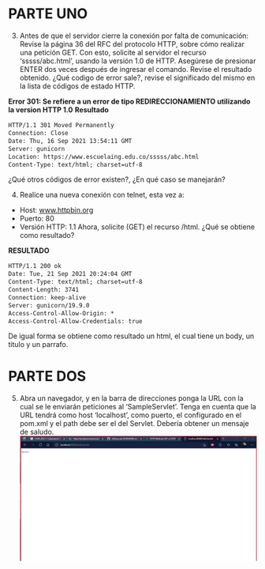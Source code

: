 # PARTE UNO
3. Antes de que el servidor cierre la conexión por falta de comunicación:
Revise la página 36 del RFC del protocolo HTTP, sobre cómo realizar una petición GET. Con esto, solicite al servidor el recurso ‘sssss/abc.html’, usando la versión 1.0 de HTTP.
Asegúrese de presionar ENTER dos veces después de ingresar el comando.
Revise el resultado obtenido. ¿Qué codigo de error sale?, revise el significado del mismo en la lista de códigos de estado HTTP.

**Error 301: Se refiere a un error de tipo REDIRECCIONAMIENTO utilizando la version HTTP 1.0** 
**Resultado**
~~~
HTTP/1.1 301 Moved Permanently
Connection: Close 
Date: Thu, 16 Sep 2021 13:54:11 GMT
Server: gunicorn
Location: https://www.escuelaing.edu.co/sssss/abc.html
Content-Type: text/html; charset=utf-8
~~~
¿Qué otros códigos de error existen?, ¿En qué caso se manejarán?

4. Realice una nueva conexión con telnet, esta vez a:
* Host: www.httpbin.org
* Puerto: 80
* Versión HTTP: 1.1
Ahora, solicite (GET) el recurso /html. ¿Qué se obtiene como resultado?

**RESULTADO**
~~~
HTTP/1.1 200 ok 
Date: Tue, 21 Sep 2021 20:24:04 GMT
Content-Type: text/html; charset=utf-8
Content-Length: 3741
Connection: keep-alive
Server: gunicorn/19.9.0
Access-Control-Allow-Origin: *
Access-Control-Allow-Credentials: true
~~~
De igual forma se obtiene como resultado un html, el cual tiene un body, un titulo y un parrafo.

# PARTE DOS
5. Abra un navegador, y en la barra de direcciones ponga la URL con la cual se le enviarán peticiones al ‘SampleServlet’. Tenga en cuenta que la URL tendrá como host ‘localhost’, como puerto, el configurado en el pom.xml y el path debe ser el del Servlet. Debería obtener un mensaje de saludo.
![](imagenes/imagen1.png)
